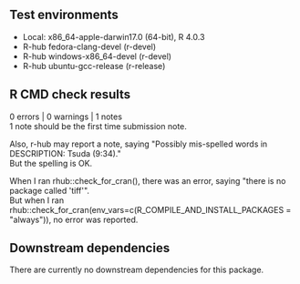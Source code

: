 ## Test environments
- Local: x86_64-apple-darwin17.0 (64-bit), R 4.0.3
- R-hub fedora-clang-devel (r-devel)
- R-hub windows-x86_64-devel (r-devel)
- R-hub ubuntu-gcc-release (r-release)

## R CMD check results
0 errors | 0 warnings | 1 notes  
1 note should be the first time submission note.

Also, r-hub may report a note, saying "Possibly mis-spelled words in DESCRIPTION: Tsuda (9:34)."  
But the spelling is OK.

When I ran rhub::check_for_cran(), there was an error, saying "there is no package called 'tiff'".  
But when I ran rhub::check_for_cran(env_vars=c(R_COMPILE_AND_INSTALL_PACKAGES = "always")), no error was reported.

## Downstream dependencies
There are currently no downstream dependencies for this package.
